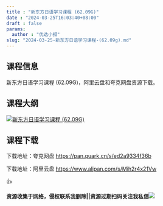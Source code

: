 ```yaml
---
title : "新东方日语学习课程 (62.09G)"
date : "2024-03-25T16:03:40+08:00"
draft : false
params:
  author : "优选小报"
slug: "2024-03-25-新东方日语学习课程-(62.09g).md"
---
```


## 课程信息

新东方日语学习课程 (62.09G)，阿里云盘和夸克网盘资源下载。

## 课程大纲

[![新东方日语学习课程
\(62.09G\)](//img7-1.zhekoulieshou.com/mmbiz_jpg/iaHBVewvSIbAjcr9g6TlCXSfiaDqkbzuEzbBV5mjL52ZEtRnPiaZWhWWAGwQzpEHEIUU6rJRticveI0mIlSBib1lhhg/0)](//img7-1.zhekoulieshou.com/mmbiz_jpg/iaHBVewvSIbAjcr9g6TlCXSfiaDqkbzuEzbBV5mjL52ZEtRnPiaZWhWWAGwQzpEHEIUU6rJRticveI0mIlSBib1lhhg/0)

## 课程下载

下载地址：夸克网盘 https://pan.quark.cn/s/ed2a9334f36b

下载地址：阿里云盘 https://www.alipan.com/s/Mih2r4x21Vw

👍

**资源收集于网络，侵权联系我删除||资源过期扫码关注我私信**![](//img7-1.zhekoulieshou.com/mmbiz_jpg/iaHBVewvSIbAjcr9g6TlCXSfiaDqkbzuEzp207hVzPqT4YGQOAazQ1KNHCeACbia5Lzq4Ckwibe48iar1q7lgVP1o3w/640?wx_fmt=jpeg&from=appmsg)


